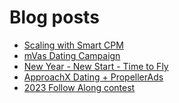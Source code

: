 # Blog posts
<!-- BLOG-POST-LIST:START -->
- [Scaling with Smart CPM](https://afflift.com/f/threads/scaling-with-smart-cpm.10260/)
- [mVas Dating Campaign](https://afflift.com/f/threads/mvas-dating-campaign.10199/)
- [New Year - New Start - Time to Fly](https://afflift.com/f/threads/new-year-new-start-time-to-fly.10184/)
- [ApproachX Dating + PropellerAds](https://afflift.com/f/threads/approachx-dating-propellerads.10218/)
- [2023 Follow Along contest](https://afflift.com/f/threads/2023-follow-along-contest.10259/)
<!-- BLOG-POST-LIST:END -->

